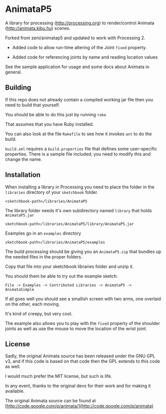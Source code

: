 # AnimataP5 #

A library for processing (http://processing.org) to render/control Animata (http://animata.kibu.hu) scenes.

Forked from zeni/animatap5 and updated to work with Processing 2.

* Added code to allow run-time altering of the Joint `fixed` property.

* Added code for referencing joints by name and reading location values

See the sample application for usage and some docs about Animata in general.


## Building ##

If this repo does not already contain a compiled working jar file then you need to build that yourself.

You should be able to do this just by running `rake`

That assumes that you have Ruby installed.

You can also look at the file `Rakefile` to see how it invokes `ant` to do the build.

`build.xml` requires a `build.properties` file that defines some user-specific properties.  There is a sample file included; you need to modify this and change the name.


## Installation ##

When installing a library in Processing you need to place the folder in the `libraries` directory of your `sketchbook` folder.

    <sketchbook-path>/libraries/AnimataP5

The library folder needs it's own subdirectory named `library` that holds `AnimataP5.jar`

    sketchbook-path>/libraries/AnimataP5/library/AnimataP5.jar

Examples go in an `examples` directory

    sketchbook-path>/libraries/AnimataP5/examples

The build processing should be giving you an `AnimataP5.zip` that bundles up the needed files in the proper folders.  

Copy that file into your sketchbook libraries folder and unzip it.

You should them be able to try out the example sketch: 

   `File -> Examples -> Contributed Libraries -> AnimataP5 -> AnimataSimple`

If all goes well you should see a smallish screen with two arms, one overlaid on the other, each moving.  

It's kind of creepy, but very cool.

The example also allows you to play with the `fixed` property of the shoulder joints as well as use the mouse to move the location of the wrist joint.


## License ##

Sadly, the original Animata source has been released under the GNU GPL v3, and if this code is based on that code then the GPL extends to this code as well.  

I would much prefer the MIT license, but such is life.  

In any event, thanks to the original devs for their work and for making it available.

The original Animata source can be found at [http://code.google.com/p/animata/](http://code.google.com/p/animata)


